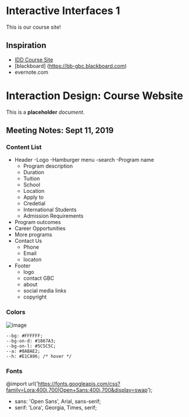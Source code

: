 # Interactive Interfaces 1
This is our course site!

## Inspiration
- [IDD Course Site](https://www.georgebrown.ca)
- [blackboard] (https://bb-gbc.blackboard.com)
- evernote.com

# Interaction Design: Course Website

This is a **placeholder** _document_.


## Meeting Notes: Sept 11, 2019

### Content List
- Header
    -Logo
    -Hamburger menu
    -search
-Program name  
    - Program description
    - Duration
    - Tuition
    - School
    - Location
    - Apply to 
    - Credetial
    - International Students
    - Admission Requirements
- Program outcomes
- Career Opportunities
- More programs
- Contact Us
    - Phone
    - Email
    - locaton
- Footer
    - logo
    - contact GBC
    - about
    - social media links
    - copyright
    
### Colors
![image](https://coolors.co/export/png/ffffff-5c5c5c-8abae2-1867a3-e1ca96)

	--bg: #FFFFFF;			   
	--bg-on-d: #1867A3;        
	--bg-on-l: #5C5C5C;        
	--a: #8ABAE2;      	       
	--h: #E1CA96; /* hover */        

### Fonts
@import url('https://fonts.googleapis.com/css?family=Lora:400i,700|Open+Sans:400i,700&display=swap');
  - sans: 'Open Sans', Arial, sans-serif;
  - serif: 'Lora', Georgia, Times, serif;
